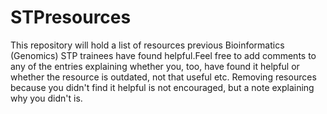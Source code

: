 # STPresources

This repository will hold a list of resources previous Bioinformatics (Genomics) STP trainees have found helpful.Feel free to add comments to any of the entries explaining whether you, too, have found it helpful or whether the resource is outdated, not that useful etc. Removing resources because you didn't find it helpful is not encouraged, but a note explaining why you didn't is. 
